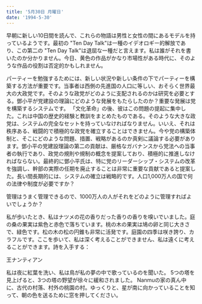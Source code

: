 ```yaml
---
title: '5月30日 月曜日'
date: '1994-5-30'
---
```


早朝に新しい10日間を読んで、これらの物語は男性と女性の間にあるモデルを持っているようです。最初の "Ten Day Talk"は一種のイデオロギー的解放であり、この第二の "Ten Day Talk"は退屈な一種だと言えます。私は誰がそれを書いたのか分かりません。今日、黄色の作品がかなり市場性がある時代に、そのような作品の役割は否定的かもしれません。

パーティーを勉強するためには、新しい状況や新しい条件の下でパーティーを構築する方法が重要です。当事者は西側の先進国の人口に等しい、おそらく世界最大の大政党です。そのような政党がどのように支配されるのかは研究を必要とする。鄧小平が党建設の理論にどのような発展をもたらしたのか？重要な発展は党を構築するシステムです。 「文化革命」の後、彼はこの問題の提起に集中した。これは中国の歴史的経験と教訓をまとめたものである。そのような大きな政党は、システムの完全なセットを持っていなければなりません。いいえ、それは秩序ある、戦闘的で積極的な政党を確立することはできません。今や党の構築体制と、そこにどのような問題、措置、戦略があるのか​​真剣に議論する必要があります。鄧小平の党建設理論の第二の貢献は、厳格なガバナンスから党法への当事者の執行であり、政党の規則や規制の概念を提案しており、積極的に推進しなければならない。最終的に鄧小平氏は、特に党のリーダーシップ・システムの改革を強調し、幹部の実際の任期を廃止することは非常に重要な貢献であると提案した。長い間長期的には、システムの確立は戦略的です。人口1,000万人の国で何の法律や制度が必要ですか？

管理はうまく管理できるので、1000万人の人がそれをどのように管理すればよいでしょうか？

私が歩いたとき、私はナツメの花の香りだった香りの香りを嗅いでいました。庭の桑の果実は紫色と赤色で落ちています。桃の木の果実は鳩の卵と同じ大きさで、緑色です。松の木の松の円錐も非常に活発です。庭園の四季は咲き誇り、カラフルです。ここを歩いて、私は深く考えることができません、私は遠くに考えることができます。詩を入手する：

王ナンティアン

私は夜に紅葉を洗い、私は鳥が私の夢の中で歌っているのを聞いた。 5つの塔を見上げると、3つの塔の野望が徐々に緩和されました。 Nanmuの家の真ん中に、古代の村落、村外の桃園の村。ゆっくりと、星が南に向かっていることを知って、朝の色を送るために窓を押してください。

